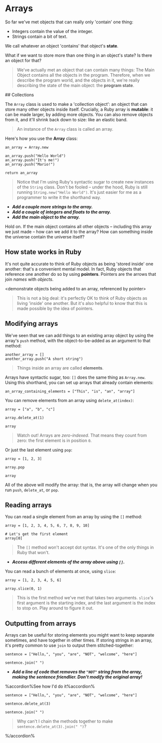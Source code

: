 # Arrays

So far we've met objects that can really only 'contain' one thing:

- Integers contain the value of the integer.
- Strings contain a bit of text.

We call whatever an object 'contains' that object's **state**.

What if we want to store more than one thing in an object's state? Is there an object for that?

> We've actually met an object that can contain many things: The Main Object contains all the objects in the program. Therefore, when we describe the program world, and the objects in it, we're really describing the state of the main object: the **program state**.

## Collections

The `Array` class is used to make a 'collection object': an object that can store many other objects inside itself. Crucially, a Ruby array is **mutable**: it can be made larger, by adding more objects. You can also remove objects from it, and it'll shrink back down to size: like an elastic band.

> An instance of the `Array` class is called an array.

Here's how you use the **Array** class:

```eval-ruby
an_array = Array.new

an_array.push("Hello World")
an_array.push("It's me!")
an_array.push("Mario!")

return an_array
```

<animation showing adding items to an array>

> Notice that I'm using Ruby's syntactic sugar to create new instances of the `String` class. Don't be fooled – under the hood, Ruby is still running `String.new("Hello World")`. It's just easier for me as a programmer to write it the shorthand way.

- _**Add a couple more strings to the array.**_
- _**Add a couple of integers and floats to the array.**_
- _**Add the main object to the array.**_

Hold on. If the main object contains all other objects – including this array we just made – how can we add it to the array? How can something inside the universe contain the universe itself?

## How state works in Ruby

It's not quite accurate to think of Ruby objects as being 'stored inside' one another: that's a convenient mental model. In fact, Ruby objects that reference one another do so by using **pointers**. Pointers are the arrows that join _names_ with _objects_.

<demonstrate objects being added to an array, referenced by pointer>

> This is not a big deal: it's perfectly OK to think of Ruby objects as living 'inside' one another. But it's also helpful to know that this is made possible by the idea of pointers.

## Modifying arrays

We've seen that we can add things to an existing array object by using the array's `push` method, with the object-to-be-added as an argument to that method:

```eval-ruby
another_array = []
another_array.push("A short string")
```

> Things inside an array are called **elements**.

Arrays have syntactic sugar, too: `[]` does the same thing as `Array.new`. Using this shorthand, you can set up arrays that already contain elements:

```eval-ruby
an_array_containing_elements = ["This", "is", "an", "array"]
```

You can remove elements from an array using `delete_at(index)`:

```eval-ruby
array = ["a", "b", "c"]

array.delete_at(1)

array
```

> Watch out! Arrays are _zero-indexed_. That means they count from zero: the first element is in position `0`.

Or just the last element using `pop`:

```eval-ruby
array = [1, 2, 3]

array.pop

array
```

All of the above will modify the array: that is, the array will change when you run `push`, `delete_at`, or `pop`.

## Reading arrays

You can read a single element from an array by using the `[]` method:

```eval-ruby
array = [1, 2, 3, 4, 5, 6, 7, 8, 9, 10]

# Let's get the first element
array[0]
```

> The `[]` method won't accept dot syntax. It's one of the only things in Ruby that won't.

- _**Access different elements of the array above using `[]`.**_

You can read a bunch of elements at once, using `slice`:

```eval-ruby
array = [1, 2, 3, 4, 5, 6]

array.slice(0, 1)
```

> This is the first method we've met that takes two arguments. `slice`'s first argument is the starting index, and the last argument is the index to stop on. Play around to figure it out.

## Outputting from arrays

Arrays can be useful for storing elements you might want to keep separate sometimes, and have together in other times. If storing strings in an array, it's pretty common to use `join` to output them stitched-together:

```eval-ruby
sentence = ["Hello,", "you", "are", "NOT", "welcome", "here"]

sentence.join(" ")
```

- _**Add a line of code that removes the `"NOT"` string from the array, making the sentence friendlier. Don't modify the original array!**_

%accordion%See how I'd do it%accordion%

```eval-ruby
sentence = ["Hello,", "you", "are", "NOT", "welcome", "here"]

sentence.delete_at(3)

sentence.join(" ")
```

> Why can't I chain the methods together to make `sentence.delete_at(3).join(" ")`?

%/accordion%